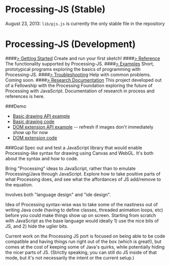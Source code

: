 Processing-JS (Stable)
======================

August 23, 2013: `lib/pjs.js` is currently the only stable file in the repository


Processing-JS (Development)
===========================


####[> Getting Started](https://github.com/lmccart/processing-js/wiki/Getting-Started)
Create and run your first sketch!
####[> Reference](https://github.com/lmccart/processing-js/wiki/Reference)
The functionality supported by Processing-JS.
####[> Examples](https://github.com/lmccart/processing-js/wiki/Examples)
Short, prototypical programs exploring the basics of programming with Processing-JS.
####[> Troubleshooting](https://github.com/lmccart/processing-js/wiki/Troubleshooting)
Help with common problems. Coming soon.
####[> Research Documentation](https://github.com/lmccart/processing-js/wiki/Research-Documentation)
This project developed out of a Fellowship with the Processing Foundation exploring the future of Processing with JavaScript. Documentation of research in process and references is here.


###Demo
+ [Basic drawing API example](http://htmlpreview.github.io/?https://github.com/lmccart/processing-js/blob/master/experiments/testlib_alpha/index.html)
+ [Basic drawing code](https://github.com/lmccart/processing-js/blob/master/experiments/testlib_alpha/sketch.js)
+ [DOM extension API example](http://htmlpreview.github.io/?https://github.com/lmccart/processing-js/blob/master/experiments/testlib/index2.html) -- refresh if images don't immediately show up for now
+ [DOM extension code](https://github.com/lmccart/processing-js/blob/master/experiments/testlib/sketch2.js)

###Goal
Spec out and test a JavaScript library that would enable Processing-like syntax for drawing using Canvas and WebGL. It's both about the syntax and how to code.


Bring "Processing" ideas to JavaScript, rather than to emulate Processing/Java through JavaScript. Explore how to take positive parts of what Processing does, and see what the affordances of JS add/remove to the equation.


Involves both "language design" and "ide design".


Idea of Processing syntax-wise was to take some of the nastiness out of writing Java code (having to define classes, threaded animation loops, etc) before you could make things show up on screen. Starting from scratch with JavaScript as the base language would ideally 1) use the nice bits of JS, and 2) hide the uglier bits.


Current work on the Processing JS port is focused on being able to be code compatible and having things run right out of the box (which is great!), but comes at the cost of keeping some of Java's quirks, while potentially hiding the nicer parts of JS. (Strictly speaking, you can still do JS inside of that mode, but it's not necessarily the intent or the current setup.)

